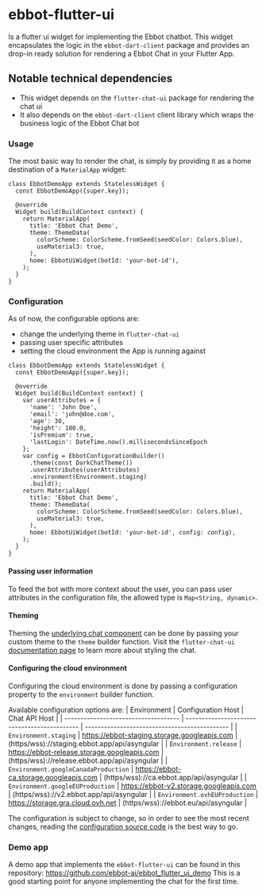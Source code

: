 # ebbot-flutter-ui

Is a flutter ui widget for implementing the Ebbot chatbot.
This widget encapsulates the logic in the `ebbot-dart-client` package and provides an drop-in ready solution for rendering a Ebbot Chat in your Flutter App.

## Notable technical dependencies

- This widget depends on the `flutter-chat-ui` package for rendering the chat ui
- It also depends on the `ebbot-dart-client` client library which wraps the business logic of the Ebbot Chat bot

### Usage

The most basic way to render the chat, is simply by providing it as a home destination of a `MaterialApp` widget:
```
class EbbotDemoApp extends StatelessWidget {
  const EbbotDemoApp({super.key});

  @override
  Widget build(BuildContext context) {
    return MaterialApp(
      title: 'Ebbot Chat Demo',
      theme: ThemeData(
        colorScheme: ColorScheme.fromSeed(seedColor: Colors.blue),
        useMaterial3: true,
      ),
      home: EbbotUiWidget(botId: 'your-bot-id'),
    );
  }
}
```

### Configuration

As of now, the configurable options are:
- change the underlying theme in `flutter-chat-ui`
- passing user specific attributes
- setting the cloud environment the App is running against

```
class EbbotDemoApp extends StatelessWidget {
  const EbbotDemoApp({super.key});

  @override
  Widget build(BuildContext context) {
    var userAttributes = {
      'name': 'John Doe',
      'email': 'john@doe.com',
      'age': 30,
      'height': 180.0,
      'isPremium': true,
      'lastLogin': DateTime.now().millisecondsSinceEpoch
    };
    var config = EbbotConfigurationBuilder()
      .theme(const DarkChatTheme())
      .userAttributes(userAttributes)
      .environment(Environment.staging)
      .build();
    return MaterialApp(
      title: 'Ebbot Chat Demo',
      theme: ThemeData(
        colorScheme: ColorScheme.fromSeed(seedColor: Colors.blue),
        useMaterial3: true,
      ),
      home: EbbotUiWidget(botId: 'your-bot-id', config: config),
    );
  }
}
```

#### Passing user information

To feed the bot with more context about the user, you can pass user attributes in the configuration file, the allowed type is `Map<String, dynamic>`. 

#### Theming

Theming the [underlying chat component](https://github.com/flyerhq/flutter_chat_ui) can be done by passing your custom theme to the `theme` builder function.
Visit the `flutter-chat-ui` [documentation page](https://docs.flyer.chat/flutter/chat-ui/themes) to learn more about styling the chat. 

#### Configuring the cloud environment

Configuring the cloud environment is done by passing a configuration property to the `environment` builder function.

Available configuration options are:
| Environment                          | Configuration Host                           | Chat API Host                                 |
| ------------------------------------ | -------------------------------------------- | --------------------------------------------- |
| `Environment.staging`                | https://ebbot-staging.storage.googleapis.com | (https/wss)://staging.ebbot.app/api/asyngular |
| `Environment.release`                | https://ebbot-release.storage.googleapis.com | (https/wss)://release.ebbot.app/api/asyngular |
| `Environment.googleCanadaProduction` | https://ebbot-ca.storage.googleapis.com      | (https/wss)://ca.ebbot.app/api/asyngular      |
| `Environment.googleEUProduction`     | https://ebbot-v2.storage.googleapis.com      | (https/wss)://v2.ebbot.app/api/asyngular      |
| `Environment.ovhEUProduction`        | https://storage.gra.cloud.ovh.net            | (https/wss)://ebbot.eu/api/asyngular          |

The configuration is subject to change, so in order to see the most recent changes, reading the [configuration source code](https://github.com/ebbot-ai/ebbot_dart_client/blob/main/lib/configuration/environment_configuration_config.dart) is the best way to go.

### Demo app

A demo app that implements the `ebbot-flutter-ui` can be found in this repository: https://github.com/ebbot-ai/ebbot_flutter_ui_demo
This is a good starting point for anyone implementing the chat for the first time.
